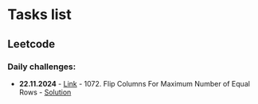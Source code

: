 # Tasks list
## Leetcode
### Daily challenges:
- **22.11.2024** - [Link](https://leetcode.com/problems/flip-columns-for-maximum-number-of-equal-rows/?envType=daily-question&envId=2024-11-22) - 1072. Flip Columns For Maximum Number of Equal Rows - [Solution](22-Nov-2024/solution.ts)
